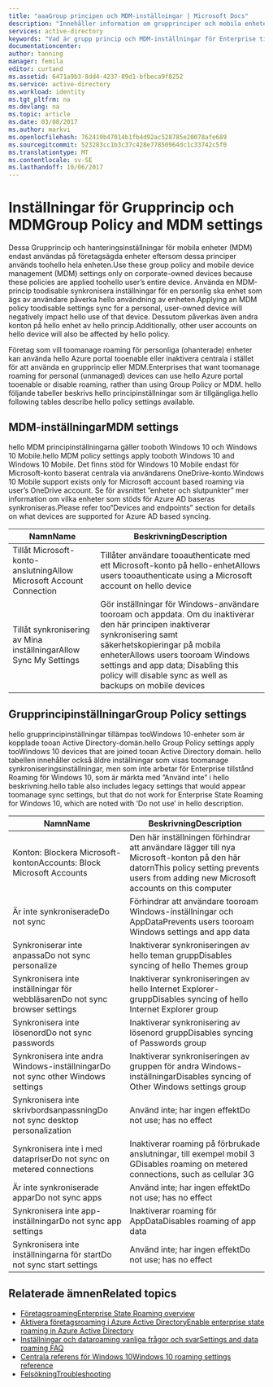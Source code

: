 ```yaml
---
title: "aaaGroup principen och MDM-inställningar | Microsoft Docs"
description: "Innehåller information om grupprinciper och mobila enheter (MDM) inställningar som ska användas på företagsägda enheter. Dessa principer är tillämpade toohello hela enheten."
services: active-directory
keywords: "Vad är grupp princip och MDM-inställningar för Enterprise tillstånd Roaming, Enterprise tillstånd Roaming, windows molnet"
documentationcenter: 
author: tanning
manager: femila
editor: curtand
ms.assetid: 6471a9b3-8dd4-4237-89d1-bfbeca9f8252
ms.service: active-directory
ms.workload: identity
ms.tgt_pltfrm: na
ms.devlang: na
ms.topic: article
ms.date: 03/08/2017
ms.author: markvi
ms.openlocfilehash: 762419b47014b1fb4d92ac528785e20078afe689
ms.sourcegitcommit: 523283cc1b3c37c428e77850964dc1c33742c5f0
ms.translationtype: MT
ms.contentlocale: sv-SE
ms.lasthandoff: 10/06/2017
---
```

# <a name="group-policy-and-mdm-settings"></a><span data-ttu-id="72447-105">Inställningar för Grupprincip och MDM</span><span class="sxs-lookup"><span data-stu-id="72447-105">Group Policy and MDM settings</span></span>
<span data-ttu-id="72447-106">Dessa Grupprincip och hanteringsinställningar för mobila enheter (MDM) endast användas på företagsägda enheter eftersom dessa principer används toohello hela enheten.</span><span class="sxs-lookup"><span data-stu-id="72447-106">Use these group policy and mobile device management (MDM) settings only on corporate-owned devices because these policies are applied toohello user’s entire device.</span></span> <span data-ttu-id="72447-107">Använda en MDM-princip toodisable synkronisera inställningar för en personlig ska enhet som ägs av användare påverka hello användning av enheten.</span><span class="sxs-lookup"><span data-stu-id="72447-107">Applying an MDM policy toodisable settings sync for a personal, user-owned device will negatively impact hello use of that device.</span></span> <span data-ttu-id="72447-108">Dessutom påverkas även andra konton på hello enhet av hello princip.</span><span class="sxs-lookup"><span data-stu-id="72447-108">Additionally, other user accounts on hello device will also be affected by hello policy.</span></span>

<span data-ttu-id="72447-109">Företag som vill toomanage roaming för personliga (ohanterade) enheter kan använda hello Azure portal tooenable eller inaktivera centrala i stället för att använda en grupprincip eller MDM.</span><span class="sxs-lookup"><span data-stu-id="72447-109">Enterprises that want toomanage roaming for personal (unmanaged) devices can use hello Azure portal tooenable or disable roaming, rather than using Group Policy or MDM.</span></span>
<span data-ttu-id="72447-110">hello följande tabeller beskrivs hello principinställningar som är tillgängliga.</span><span class="sxs-lookup"><span data-stu-id="72447-110">hello following tables describe hello policy settings available.</span></span>

## <a name="mdm-settings"></a><span data-ttu-id="72447-111">MDM-inställningar</span><span class="sxs-lookup"><span data-stu-id="72447-111">MDM settings</span></span>
<span data-ttu-id="72447-112">hello MDM principinställningarna gäller tooboth Windows 10 och Windows 10 Mobile.</span><span class="sxs-lookup"><span data-stu-id="72447-112">hello MDM policy settings apply tooboth Windows 10 and Windows 10 Mobile.</span></span>  <span data-ttu-id="72447-113">Det finns stöd för Windows 10 Mobile endast för Microsoft-konto baserat centrala via användarens OneDrive-konto.</span><span class="sxs-lookup"><span data-stu-id="72447-113">Windows 10 Mobile support exists only for Microsoft account based roaming via user’s OneDrive account.</span></span>  <span data-ttu-id="72447-114">Se för avsnittet ”enheter och slutpunkter” mer information om vilka enheter som stöds för Azure AD baseras synkroniseras.</span><span class="sxs-lookup"><span data-stu-id="72447-114">Please refer too“Devices and endpoints” section for details on what devices are supported for Azure AD based syncing.</span></span>

| <span data-ttu-id="72447-115">Namn</span><span class="sxs-lookup"><span data-stu-id="72447-115">Name</span></span> | <span data-ttu-id="72447-116">Beskrivning</span><span class="sxs-lookup"><span data-stu-id="72447-116">Description</span></span> |
| --- | --- |
| <span data-ttu-id="72447-117">Tillåt Microsoft-konto-anslutning</span><span class="sxs-lookup"><span data-stu-id="72447-117">Allow Microsoft Account Connection</span></span> |<span data-ttu-id="72447-118">Tillåter användare tooauthenticate med ett Microsoft-konto på hello-enhet</span><span class="sxs-lookup"><span data-stu-id="72447-118">Allows users tooauthenticate using a Microsoft account on hello device</span></span> |
| <span data-ttu-id="72447-119">Tillåt synkronisering av Mina inställningar</span><span class="sxs-lookup"><span data-stu-id="72447-119">Allow Sync My Settings</span></span> |<span data-ttu-id="72447-120">Gör inställningar för Windows-användare tooroam och appdata. Om du inaktiverar den här principen inaktiverar synkronisering samt säkerhetskopieringar på mobila enheter</span><span class="sxs-lookup"><span data-stu-id="72447-120">Allows users tooroam Windows settings and app data; Disabling this policy will disable sync as well as backups on mobile devices</span></span> |

## <a name="group-policy-settings"></a><span data-ttu-id="72447-121">Grupprincipinställningar</span><span class="sxs-lookup"><span data-stu-id="72447-121">Group Policy settings</span></span>
<span data-ttu-id="72447-122">hello grupprincipinställningar tillämpas tooWindows 10-enheter som är kopplade tooan Active Directory-domän.</span><span class="sxs-lookup"><span data-stu-id="72447-122">hello Group Policy settings apply tooWindows 10 devices that are joined tooan Active Directory domain.</span></span> <span data-ttu-id="72447-123">hello tabellen innehåller också äldre inställningar som visas toomanage synkroniseringsinställningar, men som inte arbetar för Enterprise tillstånd Roaming för Windows 10, som är märkta med ”Använd inte” i hello beskrivning.</span><span class="sxs-lookup"><span data-stu-id="72447-123">hello table also includes legacy settings that would appear toomanage sync settings, but that do not work for Enterprise State Roaming for Windows 10, which are noted with ‘Do not use’ in hello description.</span></span>

| <span data-ttu-id="72447-124">Namn</span><span class="sxs-lookup"><span data-stu-id="72447-124">Name</span></span> | <span data-ttu-id="72447-125">Beskrivning</span><span class="sxs-lookup"><span data-stu-id="72447-125">Description</span></span> |
| --- | --- |
| <span data-ttu-id="72447-126">Konton: Blockera Microsoft-konton</span><span class="sxs-lookup"><span data-stu-id="72447-126">Accounts: Block Microsoft Accounts</span></span> |<span data-ttu-id="72447-127">Den här inställningen förhindrar att användare lägger till nya Microsoft-konton på den här datorn</span><span class="sxs-lookup"><span data-stu-id="72447-127">This policy setting prevents users from adding new Microsoft accounts on this computer</span></span> |
| <span data-ttu-id="72447-128">Är inte synkroniserade</span><span class="sxs-lookup"><span data-stu-id="72447-128">Do not sync</span></span> |<span data-ttu-id="72447-129">Förhindrar att användare tooroam Windows-inställningar och AppData</span><span class="sxs-lookup"><span data-stu-id="72447-129">Prevents users tooroam Windows settings and app data</span></span> |
| <span data-ttu-id="72447-130">Synkroniserar inte anpassa</span><span class="sxs-lookup"><span data-stu-id="72447-130">Do not sync personalize</span></span> |<span data-ttu-id="72447-131">Inaktiverar synkroniseringen av hello teman grupp</span><span class="sxs-lookup"><span data-stu-id="72447-131">Disables syncing of hello Themes group</span></span> |
| <span data-ttu-id="72447-132">Synkronisera inte inställningar för webbläsaren</span><span class="sxs-lookup"><span data-stu-id="72447-132">Do not sync browser settings</span></span> |<span data-ttu-id="72447-133">Inaktiverar synkroniseringen av hello Internet Explorer-grupp</span><span class="sxs-lookup"><span data-stu-id="72447-133">Disables syncing of hello Internet Explorer group</span></span> |
| <span data-ttu-id="72447-134">Synkronisera inte lösenord</span><span class="sxs-lookup"><span data-stu-id="72447-134">Do not sync passwords</span></span> |<span data-ttu-id="72447-135">Inaktiverar synkronisering av lösenord grupp</span><span class="sxs-lookup"><span data-stu-id="72447-135">Disables syncing of Passwords group</span></span> |
| <span data-ttu-id="72447-136">Synkronisera inte andra Windows-inställningar</span><span class="sxs-lookup"><span data-stu-id="72447-136">Do not sync other Windows settings</span></span> |<span data-ttu-id="72447-137">Inaktiverar synkroniseringen av gruppen för andra Windows-inställningar</span><span class="sxs-lookup"><span data-stu-id="72447-137">Disables syncing of Other Windows settings group</span></span> |
| <span data-ttu-id="72447-138">Synkronisera inte skrivbordsanpassning</span><span class="sxs-lookup"><span data-stu-id="72447-138">Do not sync desktop personalization</span></span> |<span data-ttu-id="72447-139">Använd inte; har ingen effekt</span><span class="sxs-lookup"><span data-stu-id="72447-139">Do not use; has no effect</span></span> |
| <span data-ttu-id="72447-140">Synkronisera inte i med datapriser</span><span class="sxs-lookup"><span data-stu-id="72447-140">Do not sync on metered connections</span></span> |<span data-ttu-id="72447-141">Inaktiverar roaming på förbrukade anslutningar, till exempel mobil 3 G</span><span class="sxs-lookup"><span data-stu-id="72447-141">Disables roaming on metered connections, such as cellular 3G</span></span> |
| <span data-ttu-id="72447-142">Är inte synkroniserade appar</span><span class="sxs-lookup"><span data-stu-id="72447-142">Do not sync apps</span></span> |<span data-ttu-id="72447-143">Använd inte; har ingen effekt</span><span class="sxs-lookup"><span data-stu-id="72447-143">Do not use; has no effect</span></span> |
| <span data-ttu-id="72447-144">Synkronisera inte app-inställningar</span><span class="sxs-lookup"><span data-stu-id="72447-144">Do not sync app settings</span></span> |<span data-ttu-id="72447-145">Inaktiverar roaming för AppData</span><span class="sxs-lookup"><span data-stu-id="72447-145">Disables roaming of app data</span></span> |
| <span data-ttu-id="72447-146">Synkronisera inte inställningarna för start</span><span class="sxs-lookup"><span data-stu-id="72447-146">Do not sync start settings</span></span> |<span data-ttu-id="72447-147">Använd inte; har ingen effekt</span><span class="sxs-lookup"><span data-stu-id="72447-147">Do not use; has no effect</span></span> |

## <a name="related-topics"></a><span data-ttu-id="72447-148">Relaterade ämnen</span><span class="sxs-lookup"><span data-stu-id="72447-148">Related topics</span></span>
* [<span data-ttu-id="72447-149">Företagsroaming</span><span class="sxs-lookup"><span data-stu-id="72447-149">Enterprise State Roaming overview</span></span>](active-directory-windows-enterprise-state-roaming-overview.md)
* [<span data-ttu-id="72447-150">Aktivera företagsroaming i Azure Active Directory</span><span class="sxs-lookup"><span data-stu-id="72447-150">Enable enterprise state roaming in Azure Active Directory</span></span>](active-directory-windows-enterprise-state-roaming-enable.md)
* [<span data-ttu-id="72447-151">Inställningar och dataroaming vanliga frågor och svar</span><span class="sxs-lookup"><span data-stu-id="72447-151">Settings and data roaming FAQ</span></span>](active-directory-windows-enterprise-state-roaming-faqs.md)
* [<span data-ttu-id="72447-152">Centrala referens för Windows 10</span><span class="sxs-lookup"><span data-stu-id="72447-152">Windows 10 roaming settings reference</span></span>](active-directory-windows-enterprise-state-roaming-windows-settings-reference.md)
* [<span data-ttu-id="72447-153">Felsökning</span><span class="sxs-lookup"><span data-stu-id="72447-153">Troubleshooting</span></span>](active-directory-windows-enterprise-state-roaming-troubleshooting.md)

